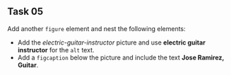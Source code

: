 ## Task 05
Add another `figure` element and nest the following elements: 
* Add the *electric-guitar-instructor* picture and use **electric guitar instructor**   for the `alt` text.
* Add a `figcaption` below the picture and include the text **Jose Ramirez, Guitar**. 